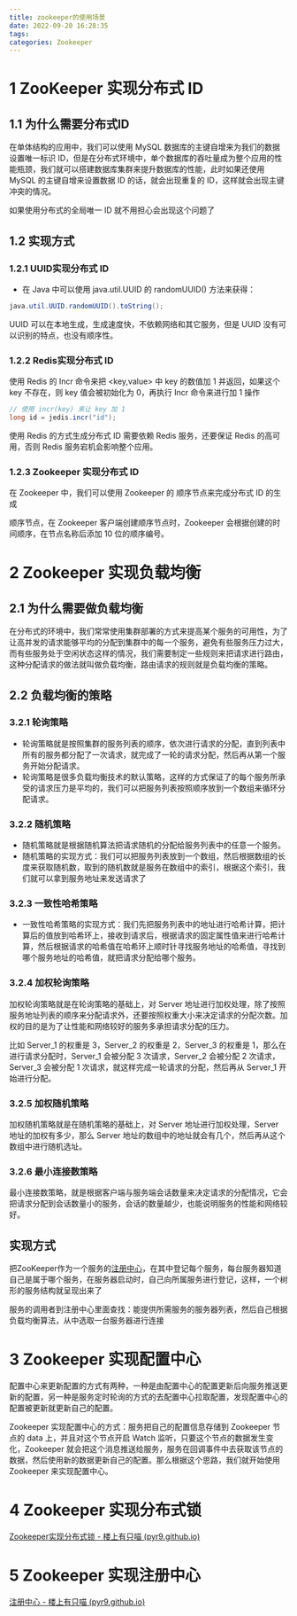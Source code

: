 ```yaml
---
title: zookeeper的使用场景
date: 2022-09-20 16:28:35
tags: 
categories: Zookeeper
---
```


# 1 ZooKeeper 实现分布式 ID

## 1.1 为什么需要分布式ID

在单体结构的应用中，我们可以使用 MySQL 数据库的主键自增来为我们的数据设置唯一标识 ID，但是在分布式环境中，单个数据库的吞吐量成为整个应用的性能瓶颈，我们就可以搭建数据库集群来提升数据库的性能，此时如果还使用 MySQL 的主键自增来设置数据 ID 的话，就会出现重复的 ID，这样就会出现主键冲突的情况。

如果使用分布式的全局唯一 ID 就不用担心会出现这个问题了

## 1.2 实现方式

### 1.2.1 **UUID实现分布式 ID**

- 在 Java 中可以使用 java.util.UUID 的 randomUUID() 方法来获得：

```java
java.util.UUID.randomUUID().toString();
```

UUID 可以在本地生成，生成速度快，不依赖网络和其它服务，但是 UUID 没有可以识别的特点，也没有顺序性。

### 1.2.2 **Redis实现分布式 ID**

使用 Redis 的 Incr 命令来把 <key,value> 中 key 的数值加 1 并返回，如果这个 key 不存在，则 key 值会被初始化为 0，再执行 Incr 命令来进行加 1 操作

```java
// 使用 incr(key) 来让 key 加 1
long id = jedis.incr("id");
```

使用 Redis 的方式生成分布式 ID 需要依赖 Redis 服务，还要保证 Redis 的高可用，否则 Redis 服务宕机会影响整个应用。

### 1.2.3 Zookeeper 实现分布式 ID

在 Zookeeper 中，我们可以使用 Zookeeper 的 顺序节点来完成分布式 ID 的生成

顺序节点，在 Zookeeper 客户端创建顺序节点时，Zookeeper 会根据创建的时间顺序，在节点名称后添加 10 位的顺序编号。

# 2  Zookeeper 实现负载均衡

## 2.1 为什么需要做负载均衡

在分布式的环境中，我们常常使用集群部署的方式来提高某个服务的可用性，为了让高并发的请求能够平均的分配到集群中的每一个服务，避免有些服务压力过大，而有些服务处于空闲状态这样的情况，我们需要制定一些规则来把请求进行路由，这种分配请求的做法就叫做负载均衡，路由请求的规则就是负载均衡的策略。

## 2.2 负载均衡的策略

### 3.2.1 **轮询策略**

- 轮询策略就是按照集群的服务列表的顺序，依次进行请求的分配，直到列表中所有的服务都分配了一次请求，就完成了一轮的请求分配，然后再从第一个服务开始分配请求。
- 轮询策略是很多负载均衡技术的默认策略，这样的方式保证了的每个服务所承受的请求压力是平均的，我们可以把服务列表按照顺序放到一个数组来循环分配请求。

### 3.2.2 **随机策略**

- 随机策略就是根据随机算法把请求随机的分配给服务列表中的任意一个服务。
- 随机策略的实现方式：我们可以把服务列表放到一个数组，然后根据数组的长度来获取随机数，取到的随机数就是服务在数组中的索引，根据这个索引，我们就可以拿到服务地址来发送请求了

### 3.2.3 **一致性哈希策略**

- 一致性哈希策略的实现方式：我们先把服务列表中的地址进行哈希计算，把计算后的值放到哈希环上，接收到请求后，根据请求的固定属性值来进行哈希计算，然后根据请求的哈希值在哈希环上顺时针寻找服务地址的哈希值，寻找到哪个服务地址的哈希值，就把请求分配给哪个服务。

### 3.2.4 **加权轮询策略**

加权轮询策略就是在轮询策略的基础上，对 Server 地址进行加权处理，除了按照服务地址列表的顺序来分配请求外，还要按照权重大小来决定请求的分配次数。加权的目的是为了让性能和网络较好的服务多承担请求分配的压力。

比如 Server_1 的权重是 3，Server_2 的权重是 2，Server_3 的权重是 1，那么在进行请求分配时，Server_1 会被分配 3 次请求，Server_2 会被分配 2 次请求，Server_3 会被分配 1 次请求，就这样完成一轮请求的分配，然后再从 Server_1 开始进行分配。

### 3.2.5 **加权随机策略**

加权随机策略就是在随机策略的基础上，对 Server 地址进行加权处理，Server 地址的加权有多少，那么 Server 地址的数组中的地址就会有几个，然后再从这个数组中进行随机选址。

### 3.2.6 **最小连接数策略**

最小连接数策略，就是根据客户端与服务端会话数量来决定请求的分配情况，它会把请求分配到会话数量小的服务，会话的数量越少，也能说明服务的性能和网络较好。

## 实现方式

把ZooKeeper作为一个服务的[注册中心](https://cloud.tencent.com/product/tse?from=10680)，在其中登记每个服务，每台服务器知道自己是属于哪个服务，在服务器启动时，自己向所属服务进行登记，这样，一个树形的服务结构就呈现出来了

服务的调用者到注册中心里面查找：能提供所需服务的服务器列表，然后自己根据负载均衡算法，从中选取一台服务器进行连接

# 3 Zookeeper 实现配置中心

配置中心来更新配置的方式有两种，一种是由配置中心的配置更新后向服务推送更新的配置，另一种是服务定时轮询的方式的去配置中心拉取配置，发现配置中心的配置被更新就更新自己的配置。

Zookeeper 实现配置中心的方式：服务把自己的配置信息存储到 Zookeeper 节点的 data 上，并且对这个节点开启 Watch 监听，只要这个节点的数据发生变化，Zookeeper 就会把这个消息推送给服务，服务在回调事件中去获取该节点的数据，然后使用新的数据更新自己的配置。那么根据这个思路，我们就开始使用 Zookeeper 来实现配置中心。

# 4 Zookeeper 实现分布式锁

[Zookeeper实现分布式锁 - 楼上有只喵 (pyr9.github.io)](https://pyr9.github.io/Zookeeper实现分布式锁/)

# 5 Zookeeper 实现注册中心

[注册中心 - 楼上有只喵 (pyr9.github.io)](https://pyr9.github.io/注册中心/)

